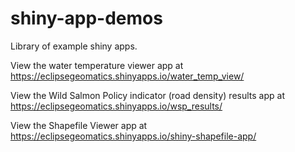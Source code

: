 # shiny-app-demos
Library of example shiny apps.

View the water temperature viewer app at https://eclipsegeomatics.shinyapps.io/water_temp_view/

View the Wild Salmon Policy indicator (road density) results app at https://eclipsegeomatics.shinyapps.io/wsp_results/

View the Shapefile Viewer app at https://eclipsegeomatics.shinyapps.io/shiny-shapefile-app/
